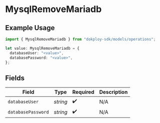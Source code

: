 # MysqlRemoveMariadb

## Example Usage

```typescript
import { MysqlRemoveMariadb } from "dokploy-sdk/models/operations";

let value: MysqlRemoveMariadb = {
  databaseUser: "<value>",
  databasePassword: "<value>",
};
```

## Fields

| Field              | Type               | Required           | Description        |
| ------------------ | ------------------ | ------------------ | ------------------ |
| `databaseUser`     | *string*           | :heavy_check_mark: | N/A                |
| `databasePassword` | *string*           | :heavy_check_mark: | N/A                |